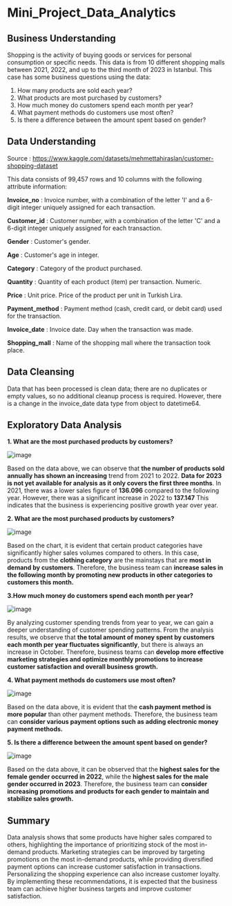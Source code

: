 # Mini_Project_Data_Analytics

## Business Understanding
Shopping is the activity of buying goods or services for personal consumption or specific needs. This data is from 10 different shopping malls between 2021, 2022, and up to the third month of 2023 in Istanbul. This case has some business questions using the data:

1. How many products are sold each year?
2. What products are most purchased by customers?
3. How much money do customers spend each month per year?
4. What payment methods do customers use most often?
5. Is there a difference between the amount spent based on gender?

## Data Understanding
 Source : https://www.kaggle.com/datasets/mehmettahiraslan/customer-shopping-dataset

 This data consists of 99,457 rows and 10 columns with the following attribute information: 
 
 **Invoice_no** : Invoice number, with a combination of the letter 'I' and a 6-digit integer uniquely assigned for each transaction.
 
 **Customer_id** : Customer number, with a combination of the letter 'C' and a 6-digit integer uniquely assigned for each transaction.
 
 **Gender** : Customer's gender.
 
 **Age** : Customer's age in integer.
 
 **Category** : Category of the product purchased.
 
 **Quantity** : Quantity of each product (item) per transaction. Numeric.
 
 **Price** : Unit price. Price of the product per unit in Turkish Lira.
 
 **Payment_method** : Payment method (cash, credit card, or debit card) used for the transaction.
 
 **Invoice_date** : Invoice date. Day when the transaction was made.
 
 **Shopping_mall** : Name of the shopping mall where the transaction took place.
 

## Data Cleansing 

Data that has been processed is clean data; there are no duplicates or empty values, so no additional cleanup process is required. However, there is a change in the invoice_date data type from object to datetime64.

## Exploratory Data Analysis

**1. What are the most purchased products by customers?**

![image](https://github.com/fatimahzza/Mini-Project-Data-Analytics/assets/165742717/c0e790ce-2c1f-455d-9708-8ad9d149b1df)


Based on the data above, we can observe that **the number of products sold annually has shown an increasing** trend from 2021 to 2022. **Data for 2023 is not yet available for analysis as it only covers the first three months**. In 2021, there was a lower sales figure of **136.096** compared to the following year. However, there was a significant increase in 2022 to **137.147** This indicates that the business is experiencing positive growth year over year.

**2. What are the most purchased products by customers?**

![image](https://github.com/fatimahzza/Mini-Project-Data-Analytics/assets/165742717/ea5f2733-425f-41c1-b226-1e3f31cc7af8)


Based on the chart, it is evident that certain product categories have significantly higher sales volumes compared to others. In this case, products from the **clothing category** are the mainstays that are **most in demand by customers**. Therefore, the business team can **increase sales in the following month by promoting new products in other categories to customers this month.**

**3.How much money do customers spend each month per year?**

![image](https://github.com/fatimahzza/Mini-Project-Data-Analytics/assets/165742717/a0dfbb89-b242-4660-9951-e02d07b4b0ab)

By analyzing customer spending trends from year to year, we can gain a deeper understanding of customer spending patterns. From the analysis results, we observe that **the total amount of money spent by customers each month per year fluctuates significantly**, but there is always an increase in October. Therefore, business teams can **develop more effective marketing strategies and optimize monthly promotions to increase customer satisfaction and overall business growth.**


**4. What payment methods do customers use most often?**

![image](https://github.com/fatimahzza/Mini-Project-Data-Analytics/assets/165742717/c5b48cc6-2969-4c60-a993-8b405236773a)


Based on the data above, it is evident that the **cash payment method is more popular** than other payment methods. Therefore, the business team can **consider various payment options such as adding electronic money payment methods.**

**5. Is there a difference between the amount spent based on gender?**

![image](https://github.com/fatimahzza/Mini-Project-Data-Analytics/assets/165742717/fcac8fec-7cd4-4567-8db0-d08f84156645)


Based on the data above, it can be observed that the **highest sales for the female gender occurred in 2022**, while the **highest sales for the male gender occurred in 2023**. Therefore, the business team can **consider increasing promotions and products for each gender to maintain and stabilize sales growth.**

## Summary
Data analysis shows that some products have higher sales compared to others, highlighting the importance of prioritizing stock of the most in-demand products. Marketing strategies can be improved by targeting promotions on the most in-demand products, while providing diversified payment options can increase customer satisfaction in transactions. Personalizing the shopping experience can also increase customer loyalty. By implementing these recommendations, it is expected that the business team can achieve higher business targets and improve customer satisfaction.
